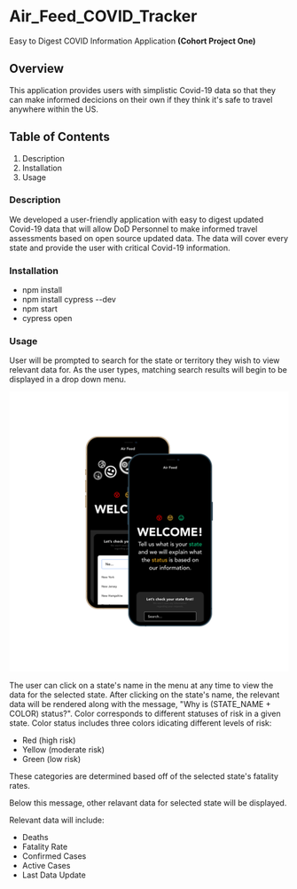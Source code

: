 <!-- Project Title - The name of the project -->

# Air_Feed_COVID_Tracker
Easy to Digest COVID Information Application **(Cohort Project One)**   


<!-- Overview - A brief description outlining what the project is -->

## Overview
This application provides users with simplistic Covid-19 data so that they can make informed decicions on their own if they think it's safe to travel anywhere within the US.  


<!-- Table of Contents - You can link to the different sections below -->

## Table of Contents
1. Description
2. Installation
3. Usage

<!-- Description - A more detailed outline of the project. What does it do? Is there a high level list of features? If describing a project that has visual features, consider adding pictures or animations of the features and functionality in this section. See Adding Screen Captures below. -->

### Description
We developed a user-friendly application with easy to digest updated Covid-19 data that will allow
DoD Personnel to make informed travel assessments based on open source updated data. The data will cover every state and provide the user with critical Covid-19 information.  

<!-- Installation - How can another developer get your project up and running on their own? What dependencies are required? Are there environmental requirements? Be specific, and outline steps to take in order to get the project running. -->

### Installation
- npm install  
- npm install cypress --dev
- npm start
- cypress open


<!-- Usage - Further details on how the project is meant to be used may be helpful. For a library or framework, this section would outline how to use the library within another project (see socket.io  ). For a service that is meant to be used within a larger project architecture, instructions on how to integrate may be necessary (see node-statsD  ). -->

### Usage  
User will be prompted to search for the state or territory they wish to view relevant data for. As the user types, matching search results will begin to be displayed in a drop down menu.  

![Main Screen](https://github.com/DebugBridge/Air_Feed_COVID_Tracker/blob/main/ReadMeSrc/ss2.png?raw=true)

The user can click on a state's name in the menu at any time to view the data for the selected state. After clicking on the state's name, the relevant data will be rendered along with the message, "Why is (STATE_NAME + COLOR) status?". Color corresponds to different statuses of risk in a given state. Color status includes three colors idicating different levels of risk: 
- Red (high risk)
- Yellow (moderate risk)
- Green (low risk)

These categories are determined based off of the selected state's fatality rates.


Below this message, other relavant data for selected state will be displayed.  

Relevant data will include:
- Deaths
- Fatality Rate
- Confirmed Cases 
- Active Cases 
- Last Data Update
